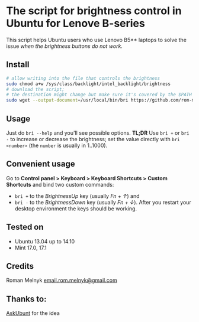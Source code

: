 # The script for brightness control in Ubuntu for Lenove B-series
This script helps Ubuntu users who use Lenovo B5** laptops to solve the issue _when the brightness buttons do not work._

## Install
```bash
# allow writing into the file that controls the brightness
sudo chmod a+w /sys/class/backlight/intel_backlight/brightness
# download the script;
# the destination might change but make sure it's covered by the $PATH variable
sudo wget --output-document=/usr/local/bin/bri https://github.com/rom-melnyk/lenovo-b-brightness/bri
```
## Usage
Just do `bri --help` and you'll see possible options.
**TL;DR**
Use `bri +` or `bri -` to increase or decrease the brightness; set the value directly with `bri <number>` (the `number` is usually in 1..1000).

## Convenient usage
Go to **Control panel > Keyboard > Keyboard Shortcuts > Custom Shortcuts** and bind two custom commands:
* `bri +` to the _BrightnessUp_ key (usually _Fn + &uarr;_) and
* `bri -` to the _BrightnessDown_ key (usually _Fn + &darr;_).
After you restart your desktop environment the keys should be working.

## Tested on
* Ubuntu 13.04 up to 14.10
* Mint 17.0, 17.1

## Credits
Roman Melnyk <email.rom.melnyk@gmail.com>

## Thanks to:
[AskUbunt](http://askubuntu.com/) for the idea
